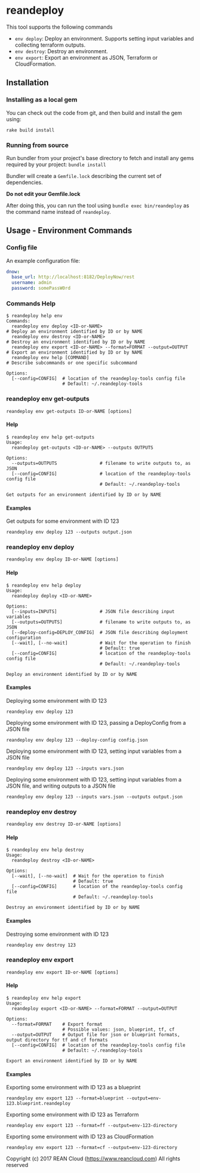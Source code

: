 # reandeploy

This tool supports the following commands

* `env deploy`: Deploy an environment.  Supports setting input variables and collecting terraform outputs.
* `env destroy`: Destroy an environment.
* `env export`: Export an environment as JSON, Terraform or CloudFormation.

## Installation

### Installing as a local gem

You can check out the code from git, and then build and install the gem using:

`rake build install`

### Running from source

Run bundler from your project's base directory to fetch and install any gems required by your project:  `bundle install`

Bundler will create a `Gemfile.lock` describing the current set of dependencies.

**Do not edit your Gemfile.lock**

After doing this, you can run the tool using `bundle exec bin/reandeploy` as the command name instead of `reandeploy`.

## Usage - Environment Commands

### Config file

An example configuration file:

```yaml
dnow:
  base_url: http://localhost:8182/DeployNow/rest
  username: admin
  password: somePassW0rd
```

### Commands Help

```
$ reandeploy help env
Commands:
  reandeploy env deploy <ID-or-NAME>                                  # Deploy an environment identified by ID or by NAME
  reandeploy env destroy <ID-or-NAME>                                 # Destroy an environment identified by ID or by NAME
  reandeploy env export <ID-or-NAME> --format=FORMAT --output=OUTPUT  # Export an environment identified by ID or by NAME
  reandeploy env help [COMMAND]                                       # Describe subcommands or one specific subcommand

Options:
  [--config=CONFIG]  # location of the reandeploy-tools config file
                     # Default: ~/.reandeploy-tools

```

### reandeploy env get-outputs

`reandeploy env get-outputs ID-or-NAME [options]`

#### Help

```
$ reandeploy env help get-outputs
Usage:
  reandeploy get-outputs <ID-or-NAME> --outputs OUTPUTS

Options:
  --outputs=OUTPUTS                # filename to write outputs to, as JSON
  [--config=CONFIG]                # location of the reandeploy-tools config file
                                   # Default: ~/.reandeploy-tools

Get outputs for an environment identified by ID or by NAME
```

#### Examples

Get outputs for some environment with ID 123

`reandeploy env deploy 123 --outputs output.json`

### reandeploy env deploy

`reandeploy env deploy ID-or-NAME [options]`

#### Help

```
$ reandeploy env help deploy
Usage:
  reandeploy deploy <ID-or-NAME>

Options:
  [--inputs=INPUTS]                # JSON file describing input variables
  [--outputs=OUTPUTS]              # filename to write outputs to, as JSON
  [--deploy-config=DEPLOY_CONFIG]  # JSON file describing deployment configuration
  [--wait], [--no-wait]            # Wait for the operation to finish
                                   # Default: true
  [--config=CONFIG]                # location of the reandeploy-tools config file
                                   # Default: ~/.reandeploy-tools

Deploy an environment identified by ID or by NAME
```

#### Examples

Deploying some environment with ID 123

`reandeploy env deploy 123`

Deploying some environment with ID 123, passing a DeployConfig from a JSON file

`reandeploy env deploy 123 --deploy-config config.json`

Deploying some environment with ID 123, setting input variables from a JSON file

`reandeploy env deploy 123 --inputs vars.json`

Deploying some environment with ID 123, setting input variables from a JSON file, and writing outputs to a JSON file

`reandeploy env deploy 123 --inputs vars.json --outputs output.json`

### reandeploy env destroy

`reandeploy env destroy ID-or-NAME [options]`

#### Help

```
$ reandeploy env help destroy
Usage:
  reandeploy destroy <ID-or-NAME>

Options:
  [--wait], [--no-wait]  # Wait for the operation to finish
                         # Default: true
  [--config=CONFIG]      # location of the reandeploy-tools config file
                         # Default: ~/.reandeploy-tools

Destroy an environment identified by ID or by NAME
```

#### Examples

Destroying some environment with ID 123

`reandeploy env destroy 123`

### reandeploy env export

`reandeploy env export ID-or-NAME [options]`

#### Help

```
$ reandeploy env help export
Usage:
  reandeploy export <ID-or-NAME> --format=FORMAT --output=OUTPUT

Options:
  --format=FORMAT    # Export format
                     # Possible values: json, blueprint, tf, cf
  --output=OUTPUT    # Output file for json or blueprint formats, output directory for tf and cf formats
  [--config=CONFIG]  # location of the reandeploy-tools config file
                     # Default: ~/.reandeploy-tools

Export an environment identified by ID or by NAME
```

#### Examples

Exporting some environment with ID 123 as a blueprint

`reandeploy env export 123 --format=blueprint --output=env-123.blueprint.reandeploy`

Exporting some environment with ID 123 as Terraform

`reandeploy env export 123 --format=ff --output=env-123-directory`

Exporting some environment with ID 123 as CloudFormation

`reandeploy env export 123 --format=cf --output=env-123-directory`

Copyright (c) 2017 REAN Cloud (https://www.reancloud.com) All rights reserved

[Bundler]: http://bundler.io/

